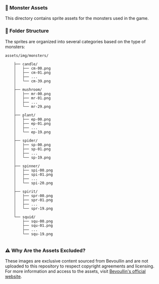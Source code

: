 ### 👾 Monster Assets

This directory contains sprite assets for the monsters used in the game.

### 📂 Folder Structure

The sprites are organized into several categories based on the type of monsters:

```
assets/img/monsters/

    ├── candle/
    │   ├── cm-00.png
    │   ├── cm-01.png
    │   ├── ...
    │   └── cm-39.png
    │
    ├── mushroom/
    │   ├── mr-00.png
    │   ├── mr-01.png
    │   ├── ...
    │   └── mr-29.png
    │
    ├── plant/
    │   ├── ep-00.png
    │   ├── ep-01.png
    │   ├── ...
    │   └── ep-19.png
    │
    ├── spider/
    │   ├── sp-00.png
    │   ├── sp-01.png
    │   ├── ...
    │   └── sp-19.png
    │
    ├── spinner/
    │   ├── spi-00.png
    │   ├── spi-01.png
    │   ├── ...
    │   └── spi-20.png
    │
    ├── spirit/
    │   ├── spr-00.png
    │   ├── spr-01.png
    │   ├── ...
    │   └── spr-19.png
    │
    └── squid/
        ├── squ-00.png
        ├── squ-01.png
        ├── ...
        └── squ-19.png


```


### ⚠️ Why Are the Assets Excluded?

These images are exclusive content sourced from Bevoullin and are not uploaded to this repository to respect copyright agreements and licensing. For more information and access to the assets, visit [Bevoullin's official website](https://bevouliin.com/12-shadow-monsters-game-asset/).